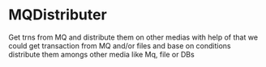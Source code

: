 # MQDistributer
Get trns from MQ and distribute them on other medias
with help of that we could get transaction from MQ and/or files and base on conditions distribute them amongs other media like Mq, file or DBs
